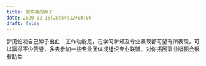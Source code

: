 ```yaml
---
title: 蛇咬我的脖子
date: 2020-02-15T20:54:12+08:00
draft: false
---
```


梦见蛇咬自己脖子出血：工作动能足，在学习新知及专业表现都可望有所表现，可以赢得不少赞誉，多去参加一些专业团体或组织专业联盟，对你拓展事业版图会很有助益